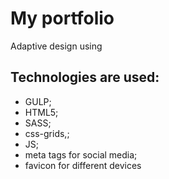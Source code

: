 # My portfolio

Adaptive design using

## Technologies are used:

- GULP;
- HTML5;
- SASS;
- css-grids,;
- JS;
- meta tags for social media;
- favicon for different devices
